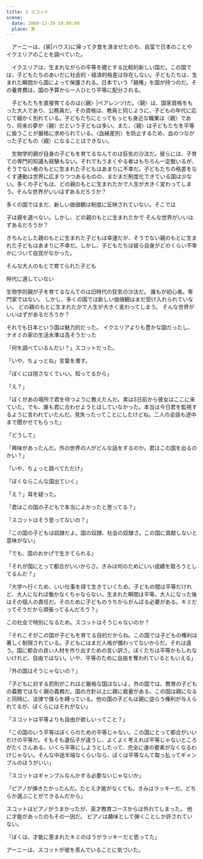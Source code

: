 ```yaml
---
title: 3 スコット
scene:
  date: 2060-12-20 19:00:00
  place: 家
---
```


　アーニーは、{家|ハウス}に帰って夕食を済ませたのち、自室で日本のことやイクエリアのことを調べていた。

　イクエリアは、生まれながらの平等を礎とする比較的新しい国だ。この国では、子どもたちのあいだに社会的・経済的格差は存在しない。子どもたちは、生まれた瞬間から国によって保護される。日本でいう「親権」を国が持つのだ。その養育費は、国の予算から一人ひとり平等に配分される。

　子どもたちを直接育てるのは{〈親〉|ペアレンツ}だ。〈親〉は、国家資格をもった大人であり、公務員だ。その資格は、教員と同じように、子どもの年代に応じて細かく別れている。子どもたちにとってもっとも身近な職業は〈親〉であり、将来の夢が〈親〉だという子どもは多い。また、〈親〉は子どもたちを平等に扱うことが厳格に求められている。〈血縁差別〉を防止するため、血のつながった子どもの〈親〉になることはできない。

　生物学的親が自身の子どもを育てるなんてのは狂気の沙汰だ。彼らには、子育ての専門的知識も経験もない。それでもうまくやる者はもちろん一定数いるが、そうでない者のもとに生まれた子どもはあまりに不幸だ。子どもたちの格差をなくす運動は世界に広まりつつあるものの、まだまだ制度化できている国は少ない。多くの子どもは、どの親のもとに生まれたかで人生が大きく変わってしまう。そんな世界がいいはずあるだろうか？

多くの国ではまだ、新しい価値観は制度に反映されていない。そこでは

子は親を選べない。しかし、どの親のもとに生まれたかで
そんな世界がいいはずあるだろうか？

きちんとした親のもとに生まれた子どもは幸運だが、そうでない親のもとに生まれた子どもはあまりに不幸だ。しかし、子どもたちは彼ら自身がどのくらい不幸かについて自覚がなかった。

そんな大人のもとで育てられた子ども

時代に適していない

生物学的親が子を育てるなんてのは旧時代の狂気の沙汰だ。
誰もが初心者。専門家ではない。
しかし、多くの国では新しい価値観はまだ受け入れられていない。
どの親のもとに生まれたかで人生が大きく変わってしまう。
そんな世界がいいはずがあるだろうか？

それでも日本という国は魅力的だった。
イクエリアよりも豊かな国だったし、ナオミの家の生活水準は高そうだった

「何を調べているんだい？」スコットだった。

「いや、ちょっとね」言葉を濁す。

「ぼくには隠さなくていい。知ってるから」

「え？」

「ぼくがあの場所で君を待つように教えたんだ。実は3日前から彼女はここに来ていた。でも、誰も君に合わせようとはしていなかった。本当は今日君を監視するように言われていたんだ。見失ったってことにしたけどね。二人の会話も途中まで聞かせてもらった」

「どうして」

「興味があったんだ。外の世界の人がどんな話をするのか。君はこの国を出るのかい？」

「いや、ちょっと調べてただけ」

「ぼくならこんな国出ていく」

「え？」耳を疑った。

「君はこの国の子どもで本当によかったと思ってる？」

「スコットはそう思ってないの？」

「この国の子どもは奴隷だよ。国の奴隷、社会の奴隷さ。この国に貢献しないと意味がない」

「でも、国のおかげで生きてられる」

「それが国にとって都合がいいからさ。きみは何のためにいい成績を取ろうとしてるんだ？」

「大学へ行くため、いい仕事を得て生きていくため。子どもの間は平等だけれど、大人になれば働かなくちゃならない。生まれた瞬間は平等。大人になった後はその個人の責任だ。そのために子どものうちからがんばる必要がある。キミだってそうだから頑張ってるんだろう？」

この社会で特別になるため。スコットはそうじゃないのか？

「それこそがこの国が子どもを育てる目的だからね。この国では子どもの権利は著しく制限されている。子どもにはまだ人格が備わってないからだ。それは違う。国に都合の良い人材を作り出すための言い訳さ。ぼくたちは平等かもしれないけれど、自由ではない。いや、平等のために自由を奪われているともいえる」

「外の国はそうじゃないの？」

「子どもに対する罰則がこれほど厳格な国はないよ。外の国では、教育の子どもの義務ではなく親の義務だ。国の方針以上に親に裁量がある。この国は親になると同時に、法律で僕らを縛っている。他の国の子どもは親に逆らう権利が与えられてるが、ぼくらにはそれがない」

「スコットは平等よりも自由が欲しいってこと？」

「この国のいう平等はぼくらのための平等じゃない。この国にとって都合がいいだけの平等だ。そもそも遺伝子が違うし、よくよく考えれば平等じゃないところがたくさんある。いくら平等にしようとしたって、完全に運の要素がなくなるわけじゃない。そんな中途半端なくらいなら、ぼくは平等なんて取っ払ってギャンブルのほうがいい」

「スコットはギャンブルなんかする必要ないじゃないか」

「ピアノが弾きたかったんだ。たとえ才能がなくても。きみはラッキーだ。どちらか選ぶことができるんだから」

スコットはピアノがうまかったが、英才教育コースからは外れてしまった。
他に才能があったのもその一因だ。
ピアノは趣味として弾くことしか許されていない。

「ぼくは、才能に恵まれたキミのほうがラッキーだと思ってた」

アーニーは、スコットが彼を羨んでいることに気づいた。
